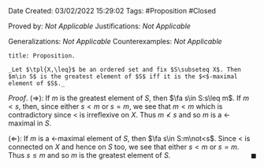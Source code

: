 <br />
<br />

Date Created: 03/02/2022 15:29:02
Tags: #Proposition #Closed 

Proved by: _Not Applicable_
Justifications: _Not Applicable_

Generalizations: _Not Applicable_
Counterexamples: _Not Applicable_

``` ad-Proposition
title: Proposition.

_Let $\tpl{X,\leq}$ be an ordered set and fix $S\subseteq X$. Then $m\in S$ is the greatest element of $S$ iff it is the $<$-maximal element of $S$._

```

_Proof_. ($\Rightarrow$): If $m$ is the greatest element of $S$, then $\fa s\in S:s\leq m$. If $m<s$, then, since either $s<m$ or $s=m$, we see that $m<m$ which is contradictory since $<$ is irreflexive on $X$. Thus $m\not<s$ and so $m$ is a $<$-maximal in $S$.

($\Leftarrow$): If $m$ is a $<$-maximal element of $S$, then $\fa s\in S:m\not<s$. Since $<$ is connected on $X$ and hence on $S$ too, we see that either $s<m$ or $s=m$. Thus $s\leq m$ and so $m$ is the greatest element of $S$.<span style="float:right;">$\blacksquare$</span>
